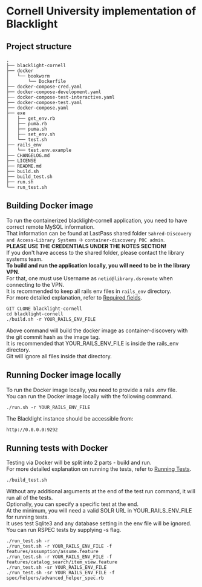 # Cornell University implementation of Blacklight

<a name="Project structure"/>
<a name="Building docker image"/>
<a name="Running Docker image locally"/>
<a name="Running tests with Docker"/>

## Project structure

```
.
├── blacklight-cornell
├── docker
│   └── bookworm
│       └── Dockerfile
├── docker-compose-cred.yaml
├── docker-compose-development.yaml
├── docker-compose-test-interactive.yaml
├── docker-compose-test.yaml
├── docker-compose.yaml
├── exe
│   ├── get_env.rb
│   ├── puma.rb
│   ├── puma.sh
│   ├── set_env.sh
│   └── test.sh
├── rails_env
│   └── test.env.example
├── CHANGELOG.md
├── LICENSE
├── README.md
├── build.sh
├── build_test.sh
├── run.sh
└── run_test.sh
```

## Building Docker image

To run the containerized blacklight-cornell application, you need to have correct remote MySQL information.\
That information can be found at LastPass shared folder `Sahred-Discovery and Access-Library Systems` -> `container-discovery POC admin`.\
**PLEASE USE THE CREDENTIALS UNDER THE NOTES SECTION!**\
If you don't have access to the shared folder, please contact the library systems team.\
**To build and run the application locally, you will need to be in the library VPN**.\
For that, one must use Username as `netid@library.dsremote` when connecting to the VPN.\
It is recommended to keep all rails env files in `rails_env` directory.\
For more detailed explanation, refer to [Required fields](https://github.com/cul-it/blacklight-cornell/wiki/Managing-Rails-Env-File#required-fields).

    GIT CLONE blacklight-cornell
    cd blacklight-cornell
    ./build.sh -r YOUR_RAILS_ENV_FILE

Above command will build the docker image as container-discovery with the git commit hash as the image tag.\
It is recommended that YOUR_RAILS_ENV_FILE is inside the rails_env directory.\
Git will ignore all files inside that directory.

## Running Docker image locally

To run the Docker image locally, you need to provide a rails .env file.\
You can run the Docker image locally with the following command.

    ./run.sh -r YOUR_RAILS_ENV_FILE

The Blacklight instance should be accessible from:

    http://0.0.0.0:9292

## Running tests with Docker

Testing via Docker will be split into 2 parts - build and run.\
For more detailed explanation on running the tests, refer to [Running Tests](https://github.com/cul-it/blacklight-cornell/wiki/Running-Tests).

    ./build_test.sh

Without any additional arguments at the end of the test run command, it will run all of the tests.\
Optionally, you can specify a specific test at the end.\
At the minimum, you will need a valid SOLR URL in YOUR_RAILS_ENV_FILE for running tests.\
It uses test Sqlite3 and any database setting in the env file will be ignored.\
You can run RSPEC tests by supplying -s flag.

    ./run_test.sh -r
    ./run_test.sh -r YOUR_RAILS_ENV_FILE -f features/assumption/assume.feature
    ./run_test.sh -r YOUR_RAILS_ENV_FILE -f features/catalog_search/item_view.feature
    ./run_test.sh -sr YOUR_RAILS_ENV_FILE
    ./run_test.sh -sr YOUR_RAILS_ENV_FILE -f spec/helpers/advanced_helper_spec.rb
